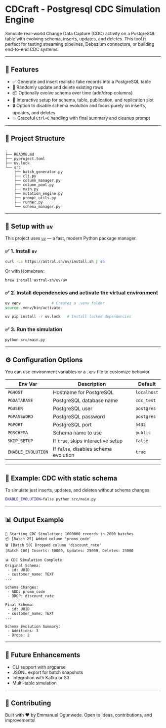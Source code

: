 # CDCraft - Postgresql CDC Simulation Engine

Simulate real-world Change Data Capture (CDC) activity on a PostgreSQL table with evolving schema, inserts, updates, and deletes. This tool is perfect for testing streaming pipelines, Debezium connectors, or building end-to-end CDC systems.

---

## 🚀 Features

- ✅ Generate and insert realistic fake records into a PostgreSQL table
- 🔁 Randomly update and delete existing rows
- 📦 Optionally evolve schema over time (add/drop columns)
- 🧾 Interactive setup for schema, table, publication, and replication slot
- 🔒 Option to disable schema evolution and focus purely on inserts, updates, and deletes
- 💥 Graceful `Ctrl+C` handling with final summary and cleanup prompt

---

## 📂 Project Structure

```
.
├── README.md
├── pyproject.toml
├── uv.lock
└── src
    ├── batch_generator.py
    ├── cli.py
    ├── column_manager.py
    ├── column_pool.py
    ├── main.py
    ├── mutation_engine.py
    ├── prompt_utils.py
    ├── runner.py
    └── schema_manager.py
```

---

## 🔧 Setup with `uv`

This project uses [`uv`](https://github.com/astral-sh/uv) — a fast, modern Python package manager.

### ✅ 1. Install `uv`

```bash
curl -Ls https://astral.sh/uv/install.sh | sh
```

Or with Homebrew:

```bash
brew install astral-sh/uv/uv
```

### ✅ 2. Install dependencies and activate the virtual environment

```bash
uv venv              # Creates a .venv folder
source .venv/bin/activate

uv pip install -r uv.lock   # Install locked dependencies
```

### ✅ 3. Run the simulation

```bash
python src/main.py
```

---

## ⚙️ Configuration Options

You can use environment variables or a `.env` file to customize behavior.

| Env Var             | Description                                      | Default      |
|---------------------|--------------------------------------------------|--------------|
| `PGHOST`            | Hostname for PostgreSQL                         | `localhost`  |
| `PGDATABASE`        | PostgreSQL database name                        | `cdc_test`   |
| `PGUSER`            | PostgreSQL user                                 | `postgres`   |
| `PGPASSWORD`        | PostgreSQL password                             | `postgres`   |
| `PGPORT`            | PostgreSQL port                                 | `5432`       |
| `PGSCHEMA`          | Schema name to use                              | `public`     |
| `SKIP_SETUP`        | If `true`, skips interactive setup              | `false`      |
| `ENABLE_EVOLUTION`  | If `false`, disables schema evolution           | `true`       |

---

## 🧪 Example: CDC with static schema

To simulate just inserts, updates, and deletes without schema changes:

```bash
ENABLE_EVOLUTION=false python src/main.py
```

---

## 📊 Output Example

```
🚀 Starting CDC Simulation: 1000000 records in 2000 batches
📦 [Batch 25] Added column 'promo_code'
🗑️ [Batch 50] Dropped column 'discount_rate'
[Batch 100] Inserts: 50000, Updates: 25000, Deletes: 23000

📊 CDC Simulation Complete!
Original Schema:
 - id: UUID
 - customer_name: TEXT
...

Schema Changes:
 - ADD: promo_code
 - DROP: discount_rate

Final Schema:
 - id: UUID
 - customer_name: TEXT
...

Schema Evolution Summary:
 - Additions: 3
 - Drops: 2
```

---

## 🔄 Future Enhancements

- CLI support with argparse
- JSONL export for batch snapshots
- Integration with Kafka or S3
- Multi-table simulation

---

## 🤝 Contributing

Built with ❤️ by Emmanuel Ogunwede.
Open to ideas, contributions, and improvements!

